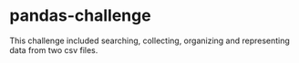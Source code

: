 # pandas-challenge

This challenge included searching, collecting, organizing and representing data from two csv files.
